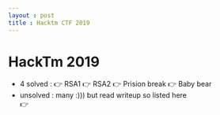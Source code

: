 ```yaml
---
layout : post
title : Hacktm CTF 2019 
---   
```



# HackTm 2019    
  - 4 solved : 
     👉 RSA1 
     👉 RSA2 
     👉 Prision break 
     👉 Baby bear   
  - unsolved : many :))) but read writeup so listed here   
     👉 
